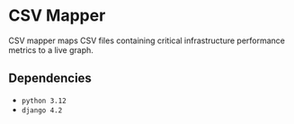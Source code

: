 # CSV Mapper
CSV mapper maps CSV files containing critical infrastructure performance metrics
to a live graph.

## Dependencies
- `python 3.12`
- `django 4.2`